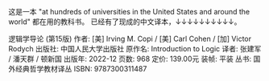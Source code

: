 <br/>
<!-- 如果一定要选择一本作为起点的话，那无疑是这本「Introduction to Logic」了。-->
这是一本 "at hundreds of universities in the United States and around the world" 都在用的教科书。
已经有了现成的中文译本，↓↓↓↓↓↓↓↓↓↓。


逻辑学导论 (第15版)
作者: [美] Irving M. Copi / [美] Carl Cohen / [加] Victor Rodych
出版社: 中国人民大学出版社
原作名: Introduction to Logic
译者: 张建军 / 潘天群 / 顿新国
出版年: 2022-12
页数: 968
定价: 139.00元
装帧: 平装
丛书: 国外经典哲学教材译丛
ISBN: 9787300311487
